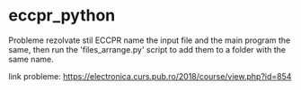 # eccpr_python
Probleme rezolvate stil ECCPR
name the input file and the main program the same, then run the 'files_arrange.py' script to add them to a folder with the same name. 

link probleme: https://electronica.curs.pub.ro/2018/course/view.php?id=854
